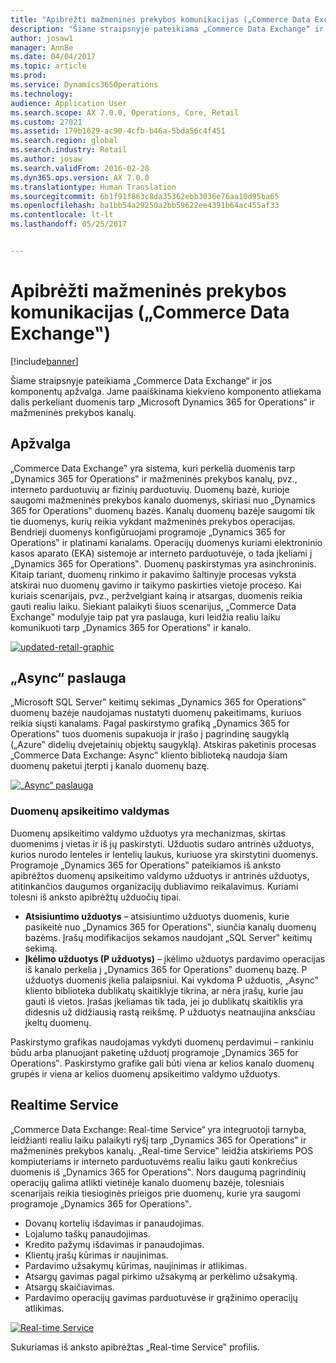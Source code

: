 ```yaml
---
title: "Apibrėžti mažmeninės prekybos komunikacijas („Commerce Data Exchange‟)"
description: "Šiame straipsnyje pateikiama „Commerce Data Exchange“ ir jos komponentų apžvalga. Jame paaiškinama kiekvieno komponento atliekama dalis perkeliant duomenis tarp „Microsoft Dynamics 365 for Operations“ ir mažmeninės prekybos kanalų."
author: josaw1
manager: AnnBe
ms.date: 04/04/2017
ms.topic: article
ms.prod: 
ms.service: Dynamics365Operations
ms.technology: 
audience: Application User
ms.search.scope: AX 7.0.0, Operations, Core, Retail
ms.custom: 27021
ms.assetid: 179b1629-ac90-4cfb-b46a-5bda56c4f451
ms.search.region: global
ms.search.industry: Retail
ms.author: josaw
ms.search.validFrom: 2016-02-28
ms.dyn365.ops.version: AX 7.0.0
ms.translationtype: Human Translation
ms.sourcegitcommit: 6b1f91f863c8da35362ebb3036e76aa10d95ba65
ms.openlocfilehash: ba1bb54a29250a2bb59622ee4391b64ac455af33
ms.contentlocale: lt-lt
ms.lasthandoff: 05/25/2017


---
```


# <a name="define-retail-channel-communications-commerce-data-exchange"></a>Apibrėžti mažmeninės prekybos komunikacijas („Commerce Data Exchange‟)

[!include[banner](../includes/banner.md)]


Šiame straipsnyje pateikiama „Commerce Data Exchange“ ir jos komponentų apžvalga. Jame paaiškinama kiekvieno komponento atliekama dalis perkeliant duomenis tarp „Microsoft Dynamics 365 for Operations“ ir mažmeninės prekybos kanalų.

<a name="overview"></a>Apžvalga
--------

„Commerce Data Exchange‟ yra sistema, kuri perkelia duomenis tarp „Dynamics 365 for Operations‟ ir mažmeninės prekybos kanalų, pvz., interneto parduotuvių ar fizinių parduotuvių. Duomenų bazė, kurioje saugomi mažmeninės prekybos kanalo duomenys, skiriasi nuo „Dynamics 365 for Operations‟ duomenų bazės. Kanalų duomenų bazėje saugomi tik tie duomenys, kurių reikia vykdant mažmeninės prekybos operacijas. Bendrieji duomenys konfigūruojami programoje „Dynamics 365 for Operations‟ ir platinami kanalams. Operacijų duomenys kuriami elektroninio kasos aparato (EKA) sistemoje ar interneto parduotuvėje, o tada įkeliami į „Dynamics 365 for Operations‟. Duomenų paskirstymas yra asinchroninis. Kitaip tariant, duomenų rinkimo ir pakavimo šaltinyje procesas vyksta atskirai nuo duomenų gavimo ir taikymo paskirties vietoje proceso. Kai kuriais scenarijais, pvz., peržvelgiant kainą ir atsargas, duomenis reikia gauti realiu laiku. Siekiant palaikyti šiuos scenarijus, „Commerce Data Exchange‟ modulyje taip pat yra paslauga, kuri leidžia realiu laiku komunikuoti tarp „Dynamics 365 for Operations‟ ir kanalo. 

[![updated-retail-graphic](./media/updated-retail-graphic.png)](./media/updated-retail-graphic.png)  

## <a name="async-service"></a>„Async“ paslauga
„Microsoft SQL Server‟ keitimų sekimas „Dynamics 365 for Operations‟ duomenų bazėje naudojamas nustatyti duomenų pakeitimams, kuriuos reikia siųsti kanalams. Pagal paskirstymo grafiką „Dynamics 365 for Operations‟ tuos duomenis supakuoja ir įrašo į pagrindinę saugyklą („Azure‟ didelių dvejetainių objektų saugyklą). Atskiras paketinis procesas „Commerce Data Exchange: Async‟ kliento biblioteką naudoja šiam duomenų paketui įterpti į kanalo duomenų bazę. 

[![„Async“ paslauga](./media/async-300x239.png)](./media/async.png)

### <a name="retail-scheduler"></a>Duomenų apsikeitimo valdymas

Duomenų apsikeitimo valdymo užduotys yra mechanizmas, skirtas duomenims į vietas ir iš jų paskirstyti. Užduotis sudaro antrinės užduotys, kurios nurodo lenteles ir lentelių laukus, kuriuose yra skirstytini duomenys. Programoje „Dynamics 365 for Operations‟ pateikiamos iš anksto apibrėžtos duomenų apsikeitimo valdymo užduotys ir antrinės užduotys, atitinkančios daugumos organizacijų dubliavimo reikalavimus. Kuriami tolesni iš anksto apibrėžtų užduočių tipai.

-   **Atsisiuntimo užduotys** – atsisiuntimo užduotys duomenis, kurie pasikeitė nuo „Dynamics 365 for Operations‟, siunčia kanalų duomenų bazėms. Įrašų modifikacijos sekamos naudojant „SQL Server‟ keitimų sekimą.
-   **Įkėlimo užduotys (P užduotys)** – įkėlimo užduotys pardavimo operacijas iš kanalo perkelia į „Dynamics 365 for Operations‟ duomenų bazę. P užduotys duomenis įkelia palaipsniui. Kai vykdoma P užduotis, „Async‟ kliento biblioteka dublikatų skaitiklyje tikrina, ar nėra įrašų, kurie jau gauti iš vietos. Įrašas įkeliamas tik tada, jei jo dublikatų skaitiklis yra didesnis už didžiausią rastą reikšmę. P užduotys neatnaujina anksčiau įkeltų duomenų.

Paskirstymo grafikas naudojamas vykdyti duomenų perdavimui – rankiniu būdu arba planuojant paketinę užduotį programoje „Dynamics 365 for Operations‟. Paskirstymo grafike gali būti viena ar kelios kanalo duomenų grupės ir viena ar kelios duomenų apsikeitimo valdymo užduotys.

## <a name="realtime-service"></a>Realtime Service
„Commerce Data Exchange: Real-time Service“ yra integruotoji tarnyba, leidžianti realiu laiku palaikyti ryšį tarp „Dynamics 365 for Operations‟ ir mažmeninės prekybos kanalų. „Real-time Service‟ leidžia atskiriems POS kompiuteriams ir interneto parduotuvėms realiu laiku gauti konkrečius duomenis iš „Dynamics 365 for Operations‟. Nors daugumą pagrindinių operacijų galima atlikti vietinėje kanalo duomenų bazėje, tolesniais scenarijais reikia tiesioginės prieigos prie duomenų, kurie yra saugomi programoje „Dynamics 365 for Operations‟.

-   Dovanų kortelių išdavimas ir panaudojimas.
-   Lojalumo taškų panaudojimas.
-   Kredito pažymų išdavimas ir panaudojimas.
-   Klientų įrašų kūrimas ir naujinimas.
-   Pardavimo užsakymų kūrimas, naujinimas ir atlikimas.
-   Atsargų gavimas pagal pirkimo užsakymą ar perkėlimo užsakymą.
-   Atsargų skaičiavimas.
-   Pardavimo operacijų gavimas parduotuvėse ir grąžinimo operacijų atlikimas.

[![Real-time Service](./media/rts.png)](./media/rts.png) 

Sukuriamas iš anksto apibrėžtas „Real-time Service‟ profilis.




